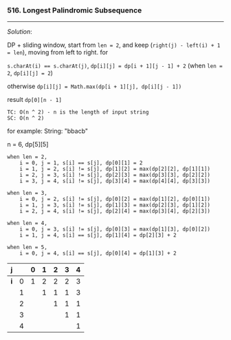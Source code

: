  ### 516. Longest Palindromic Subsequence
 ---
 
 *Solution*: 
 
 DP + sliding window, start from `len = 2`, and keep (`right(j) - left(i) + 1 = len`), moving from left to right.
 for
 
  `s.charAt(i) == s.charAt(j)`, `dp[i][j] = dp[i + 1][j - 1] + 2` (when `len = 2`, `dp[i][j] = 2`)
  
  otherwise `dp[i][j] = Math.max(dp[i + 1][j], dp[i][j - 1])`
  
  result `dp[0][n - 1]`
   
    TC: O(n ^ 2) - n is the length of input string
    SC: O(n ^ 2)
  
for example: 
String: "bbacb"

n = 6, dp[5][5]
```
when len = 2, 
    i = 0, j = 1, s[i] == s[j], dp[0][1] = 2
    i = 1, j = 2, s[i] != s[j], dp[1][2] = max(dp[2][2], dp[1][1])
    i = 2, j = 3, s[i] != s[j], dp[2][3] = max(dp[3][3], dp[2][2])
    i = 3, j = 4, s[i] != s[j], dp[3][4] = max(dp[4][4], dp[3][3])
    
when len = 3,
    i = 0, j = 2, s[i] != s[j], dp[0][2] = max(dp[1][2], dp[0][1])
    i = 1, j = 3, s[i] != s[j], dp[1][3] = max(dp[2][3], dp[1][2])
    i = 2, j = 4, s[i] != s[j], dp[2][4] = max(dp[3][4], dp[2][3])

when len = 4,
    i = 0, j = 3, s[i] != s[j], dp[0][3] = max(dp[1][3], dp[0][2])
    i = 1, j = 4, s[i] == s[j], dp[1][4] = dp[2][3] + 2

when len = 5,
    i = 0, j = 4, s[i] == s[j], dp[0][4] = dp[1][3] + 2
```


| j |       | 0 | 1 | 2 | 3 | 4 |
|---|---|---|---|---|---|---|
| **i** | 0 | 1 | 2 | 2 | 2 | 3 |  
|       | 1 |   | 1 | 1 | 1 | 3 |  
|       | 2 |   |   | 1 | 1 | 1 |  
|       | 3 |   |   |   | 1 | 1 |  
|       | 4 |   |   |   |   | 1 | 
